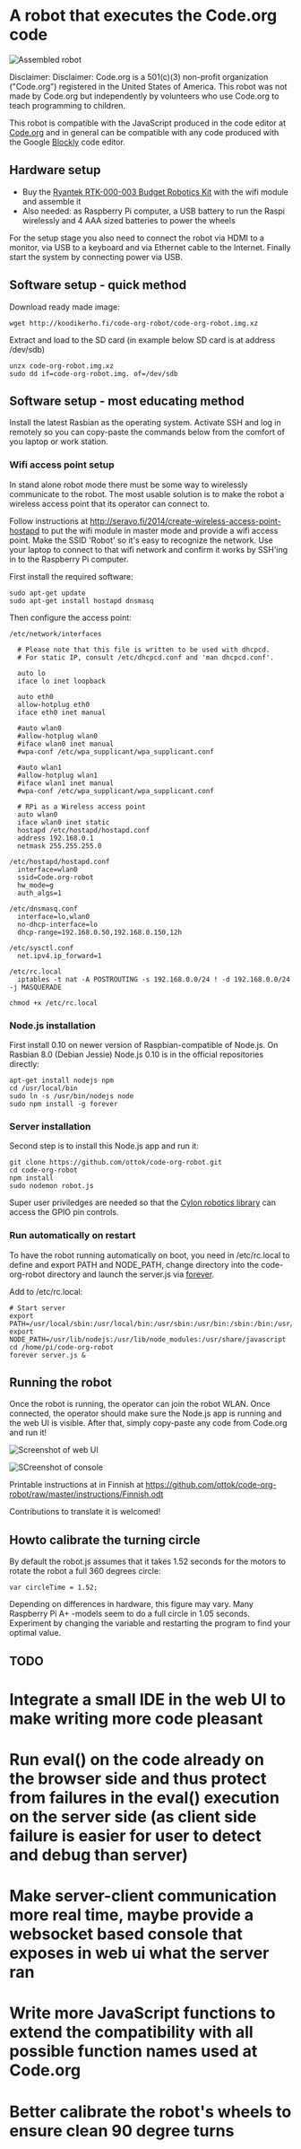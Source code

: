 # A robot that executes the Code.org code #

![Assembled robot](node-js-code-org-robot.jpg "Assembled Ryantek robot")

Disclaimer: Disclaimer: Code.org is a 501(c)(3) non-profit organization ("Code.org") registered in the United States of America. This robot was not made by Code.org but independently by volunteers who use Code.org to teach programming to children.

This robot is compatible with the JavaScript produced in the code editor at [Code.org](http://code.org/) and in general can be compatible with any code produced with the Google [Blockly](https://developers.google.com/blockly/) code editor.

## Hardware setup ##

 * Buy the [Ryantek RTK-000-003 Budget Robotics Kit](https://ryanteck.uk/raspberry-pi/45-ryanteck-budget-robotics-kit-for-raspberry-pi-620979161726.html) with the wifi module and assemble it
 * Also needed: as Raspberry Pi computer, a USB battery to run the Raspi wirelessly and 4 AAA sized batteries to power the wheels

For the setup stage you also need to connect the robot via HDMI to a monitor, via USB to a keyboard and via Ethernet cable to the Internet. Finally start the system by connecting power via USB.

## Software setup - quick method ##

Download ready made image:

```
wget http://koodikerho.fi/code-org-robot/code-org-robot.img.xz
```

Extract and load to the SD card (in example below SD card is at address /dev/sdb)

```
unzx code-org-robot.img.xz
sudo dd if=code-org-robot.img. of=/dev/sdb
```

## Software setup - most educating method ##

Install the latest Rasbian as the operating system. Activate SSH and log in remotely so you can copy-paste the commands below from the comfort of you laptop or work station.

### Wifi access point setup ###

In stand alone robot mode there must be some way to wirelessly communicate to the robot. The most usable solution is to make the robot a wireless access point that its operator can connect to.

Follow instructions at http://seravo.fi/2014/create-wireless-access-point-hostapd to put the wifi module in master mode and provide a wifi access point. Make the SSID 'Robot' so it's easy to recognize the network. Use your laptop to connect to that wifi network and confirm it works by SSH'ing in to the Raspberry Pi computer.

First install the required software:

```
sudo apt-get update
sudo apt-get install hostapd dnsmasq
```

Then configure the access point:
```
/etc/network/interfaces

  # Please note that this file is written to be used with dhcpcd.
  # For static IP, consult /etc/dhcpcd.conf and 'man dhcpcd.conf'.

  auto lo
  iface lo inet loopback

  auto eth0
  allow-hotplug eth0
  iface eth0 inet manual

  #auto wlan0
  #allow-hotplug wlan0
  #iface wlan0 inet manual
  #wpa-conf /etc/wpa_supplicant/wpa_supplicant.conf

  #auto wlan1
  #allow-hotplug wlan1
  #iface wlan1 inet manual
  #wpa-conf /etc/wpa_supplicant/wpa_supplicant.conf

  # RPi as a Wireless access point
  auto wlan0
  iface wlan0 inet static
  hostapd /etc/hostapd/hostapd.conf
  address 192.168.0.1
  netmask 255.255.255.0
```


```
/etc/hostapd/hostapd.conf
  interface=wlan0
  ssid=Code.org-robot
  hw_mode=g
  auth_algs=1
```

```
/etc/dnsmasq.conf
  interface=lo,wlan0
  no-dhcp-interface=lo
  dhcp-range=192.168.0.50,192.168.0.150,12h
```

```
/etc/sysctl.conf
  net.ipv4.ip_forward=1
```

```
/etc/rc.local
  iptables -t nat -A POSTROUTING -s 192.168.0.0/24 ! -d 192.168.0.0/24  -j MASQUERADE

chmod +x /etc/rc.local
```


### Node.js installation ###

First install 0.10 on newer version of Raspbian-compatible of Node.js. On Rasbian 8.0 (Debian Jessie) Node.js 0.10 is in the official repositories directly:

```
apt-get install nodejs npm
cd /usr/local/bin
sudo ln -s /usr/bin/nodejs node
sudo npm install -g forever
```

### Server installation ###

Second step is to install this Node.js app and run it:

```
git clone https://github.com/ottok/code-org-robot.git
cd code-org-robot
npm install
sudo nodemon robot.js
```

Super user priviledges are needed so that the [Cylon robotics library](http://cylonjs.com/documentation/platforms/raspberry-pi/) can access the GPIO pin controls.

### Run automatically on restart ###

To have the robot running automatically on boot, you need in /etc/rc.local to define and export PATH and NODE_PATH, change directory into the code-org-robot directory and launch the server.js via [forever](https://github.com/foreverjs/forever).

Add to /etc/rc.local:

```
# Start server
export PATH=/usr/local/sbin:/usr/local/bin:/usr/sbin:/usr/bin:/sbin:/bin:/usr/local/games:/usr/games
export NODE_PATH=/usr/lib/nodejs:/usr/lib/node_modules:/usr/share/javascript
cd /home/pi/code-org-robot
forever server.js &
```


## Running the robot ##

Once the robot is running, the operator can join the robot WLAN. Once connected, the operator should make sure the Node.js app is running and the web UI is visible. After that, simply copy-paste any code from Code.org and run it!

![Screenshot of web UI](web-ui.png "Web UI")

![SCreenshot of console](console.png "Console")


Printable instructions at in Finnish at https://github.com/ottok/code-org-robot/raw/master/instructions/Finnish.odt

Contributions to translate it is welcomed!


## Howto calibrate the turning circle ##

By default the robot.js assumes that it takes 1.52 seconds for the motors to rotate the robot a full 360 degrees circle:

```
var circleTime = 1.52;
```

Depending on differences in hardware, this figure may vary. Many Raspberry Pi A+ -models seem to do a full circle in 1.05 seconds. Experiment by changing the variable and restarting the program to find your optimal value.


## TODO ##

 # Integrate a small IDE in the web UI to make writing more code pleasant
 # Run eval() on the code already on the browser side and thus protect from failures in the eval() execution on the server side (as client side failure is easier for user to detect and debug than server)
 # Make server-client communication more real time, maybe provide a websocket based console that exposes in web ui what the server ran
 # Write more JavaScript functions to extend the compatibility with all possible function names used at Code.org
 # Better calibrate the robot's wheels to ensure clean 90 degree turns

